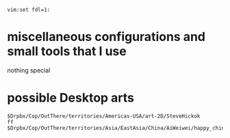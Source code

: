    vim:set fdl=1:

# miscellaneous configurations and small tools that I use
nothing special

# possible Desktop arts
    $Drpbx/Cop/OutThere/territories/Americas-USA/art-2D/SteveHickok
    ff $Drpbx/Cop/OutThere/territories/Asia/EastAsia/China/AiWeiwei/happy_chinese_new_year.jpg

